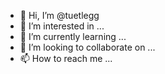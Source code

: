 - 👋 Hi, I’m @tuetlegg
- 👀 I’m interested in ...
- 🌱 I’m currently learning ...
- 💞️ I’m looking to collaborate on ...
- 📫 How to reach me ...

<!---
tuetlegg/tuetlegg is a ✨ special ✨ repository because its `README.md` (this file) appears on your GitHub profile.
You can click the Preview link to take a look at your changes.
--->
